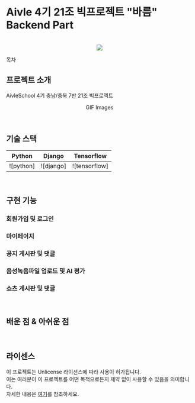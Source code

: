 # Aivle 4기 21조 빅프로젝트 "바름" Backend Part

<p align="center">
  <br>
  <img src="./images/common/logo-sample.jpeg">
  <br>
</p>

목차

## 프로젝트 소개

<p align="justify">
AivleSchool 4기 충남/충북 7반 21조 빅프로젝트
</p>

<p align="center">
GIF Images
</p>

<br>

## 기술 스택

| Python | Django |  Tensorflow   |
| :--------: | :--------: | :------: |
|   ![python]    |   ![django]    | ![tensorflow] |

<br>

## 구현 기능

### 회원가입 및 로그인

### 마이페이지

### 공지 게시판 및 댓글

### 음성녹음파일 업로드 및 AI 평가

### 쇼츠 게시판 및 댓글

<br>

## 배운 점 & 아쉬운 점

<p align="justify">

</p>

<br>

## 라이센스

이 프로젝트는 Unlicense 라이선스에 따라 사용이 허가됩니다.
<br>이는 여러분이 이 프로젝트를 어떤 목적으로든지 제약 없이 사용할 수 있음을 의미합니다.
<br>자세한 내용은 [여기](http://unlicense.org)를 참조하세요.

<!-- Stack Icon Refernces -->

[js]: /images/stack/javascript.svg
[ts]: /images/stack/typescript.svg
[react]: /images/stack/react.svg
[node]: /images/stack/node.svg
